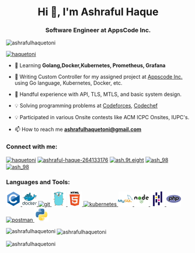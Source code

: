 <h1 align="center">Hi 👋, I'm Ashraful Haque</h1>
<h3 align="center">Software Engineer at AppsCode Inc.</h3>

<p align="left"> <img src="https://komarev.com/ghpvc/?username=ashrafulhaquetoni&label=Profile%20views&color=0e75b6&style=flat" alt="ashrafulhaquetoni" /> </p>

<p align="left"> <a href="https://twitter.com/haquetoni" target="blank"><img src="https://img.shields.io/twitter/follow/haquetoni?logo=twitter&style=for-the-badge" alt="haquetoni" /></a> </p>


- 🌱 Learning **Golang,Docker,Kubernetes, Prometheus, Grafana**
  
- 💼 Writing Custom Controller for my assigned project at <a href="https://appscode.com/">Appscode Inc.</a> using Go language, Kubernetes, Docker, etc.

- 💼 Handful experience with API, TLS, MTLS, and basic system design.

- 💡 Solving programming problems at <a href="https://codeforces.com/profile/ash_98"> Codeforces</a>, <a href="https://www.codechef.com/users/ash_9t_eight"> Codechef</a>

- 💡 Participated in various Onsite contests like ACM ICPC Onsites, IUPC's.
  
- 📫 How to reach me **ashrafulhaquetoni@gmail.com**

<h3 align="left">Connect with me:</h3>
<p align="left">
<a href="https://twitter.com/haquetoni" target="blank"><img align="center" src="https://raw.githubusercontent.com/rahuldkjain/github-profile-readme-generator/master/src/images/icons/Social/twitter.svg" alt="haquetoni" height="30" width="40" /></a>
<a href="https://linkedin.com/in/ashraful-haque-264133176" target="blank"><img align="center" src="https://raw.githubusercontent.com/rahuldkjain/github-profile-readme-generator/master/src/images/icons/Social/linked-in-alt.svg" alt="ashraful-haque-264133176" height="30" width="40" /></a>
<a href="https://fb.com/ash.9t.eight" target="blank"><img align="center" src="https://raw.githubusercontent.com/rahuldkjain/github-profile-readme-generator/master/src/images/icons/Social/facebook.svg" alt="ash.9t.eight" height="30" width="40" /></a>
<a href="https://codeforces.com/profile/ash_98" target="blank"><img align="center" src="https://raw.githubusercontent.com/rahuldkjain/github-profile-readme-generator/master/src/images/icons/Social/codeforces.svg" alt="ash_98" height="30" width="40" /></a>
<a href="https://www.leetcode.com/ash_98" target="blank"><img align="center" src="https://raw.githubusercontent.com/rahuldkjain/github-profile-readme-generator/master/src/images/icons/Social/leet-code.svg" alt="ash_98" height="30" width="40" /></a>
</p>

<h3 align="left">Languages and Tools:</h3>
<p align="left"> <a href="https://www.cprogramming.com/" target="_blank" rel="noreferrer"> <img src="https://raw.githubusercontent.com/devicons/devicon/master/icons/c/c-original.svg" alt="c" width="40" height="40"/> </a>  </a> <a href="https://www.docker.com/" target="_blank" rel="noreferrer"> <img src="https://raw.githubusercontent.com/devicons/devicon/master/icons/docker/docker-original-wordmark.svg" alt="docker" width="40" height="40"/> </a>  <a href="https://git-scm.com/" target="_blank" rel="noreferrer"> <img src="https://www.vectorlogo.zone/logos/git-scm/git-scm-icon.svg" alt="git" width="40" height="40"/> </a> <a href="https://golang.org" target="_blank" rel="noreferrer"> <img src="https://raw.githubusercontent.com/devicons/devicon/master/icons/go/go-original.svg" alt="go" width="40" height="40"/> </a> <a href="https://www.w3.org/html/" target="_blank" rel="noreferrer"> <img src="https://raw.githubusercontent.com/devicons/devicon/master/icons/html5/html5-original-wordmark.svg" alt="html5" width="40" height="40"/> </a> <a href="https://kubernetes.io" target="_blank" rel="noreferrer"> <img src="https://www.vectorlogo.zone/logos/kubernetes/kubernetes-icon.svg" alt="kubernetes" width="40" height="40"/> </a> <a href="https://www.mysql.com/" target="_blank" rel="noreferrer"> <img src="https://raw.githubusercontent.com/devicons/devicon/master/icons/mysql/mysql-original-wordmark.svg" alt="mysql" width="40" height="40"/> </a> <a href="https://nodejs.org" target="_blank" rel="noreferrer"> <img src="https://raw.githubusercontent.com/devicons/devicon/master/icons/nodejs/nodejs-original-wordmark.svg" alt="nodejs" width="40" height="40"/> </a> <a href="https://pandas.pydata.org/" target="_blank" rel="noreferrer"> <img src="https://raw.githubusercontent.com/devicons/devicon/2ae2a900d2f041da66e950e4d48052658d850630/icons/pandas/pandas-original.svg" alt="pandas" width="40" height="40"/> </a> <a href="https://www.php.net" target="_blank" rel="noreferrer"> <img src="https://raw.githubusercontent.com/devicons/devicon/master/icons/php/php-original.svg" alt="php" width="40" height="40"/> </a> <a href="https://postman.com" target="_blank" rel="noreferrer"> <img src="https://www.vectorlogo.zone/logos/getpostman/getpostman-icon.svg" alt="postman" width="40" height="40"/> </a> <a href="https://www.python.org" target="_blank" rel="noreferrer"> <img src="https://raw.githubusercontent.com/devicons/devicon/master/icons/python/python-original.svg" alt="python" width="40" height="40"/> </a> </p>

<p><img align="left" src="https://github-readme-stats.vercel.app/api/top-langs?username=ashrafulhaquetoni&show_icons=true&locale=en" alt="ashrafulhaquetoni" /></p>

<p>&nbsp;<img align="center" src="https://github-readme-stats.vercel.app/api?username=ashrafulhaquetoni&show_icons=true&locale=en" alt="ashrafulhaquetoni" /></p>

<p><img align="center" src="https://github-readme-streak-stats.herokuapp.com/?user=ashrafulhaquetoni&" alt="ashrafulhaquetoni" /></p>
